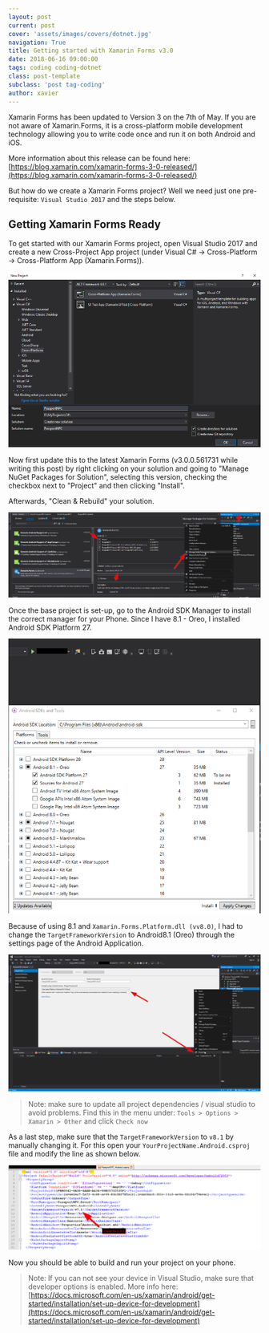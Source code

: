 ```yaml
---
layout: post
current: post
cover: 'assets/images/covers/dotnet.jpg'
navigation: True
title: Getting started with Xamarin Forms v3.0
date: 2018-06-16 09:00:00
tags: coding coding-dotnet
class: post-template
subclass: 'post tag-coding'
author: xavier
---
```


Xamarin Forms has been updated to Version 3 on the 7th of May. If you are not aware of Xamarin.Forms, it is a cross-platform mobile development technology allowing you to write code once and run it on both Android and iOS.

More information about this release can be found here: [https://blog.xamarin.com/xamarin-forms-3-0-released/](https://blog.xamarin.com/xamarin-forms-3-0-released/)

But how do we create a Xamarin Forms project? Well we need just one pre-requisite: `Visual Studio 2017` and the steps below.

## Getting Xamarin Forms Ready

To get started with our Xamarin Forms project, open Visual Studio 2017 and create a new Cross-Project App project (under Visual C# -> Cross-Platform -> Cross-Platform App (Xamarin.Forms)).

![/assets/images/posts/xamarin-forms/passport-nfc/1.png](/assets/images/posts/xamarin-forms/passport-nfc/1.png)

Now first update this to the latest Xamarin Forms (v3.0.0.561731 while writing this post) by right clicking on your solution and going to "Manage NuGet Packages for Solution", selecting this version, checking the checkbox next to "Project" and then clicking "Install".

Afterwards, "Clean & Rebuild" your solution.

![/assets/images/posts/xamarin-forms/passport-nfc/4.png](/assets/images/posts/xamarin-forms/passport-nfc/4.png)

Once the base project is set-up, go to the Android SDK Manager to install the correct manager for your Phone. Since I have 8.1 - Oreo, I installed Android SDK Platform 27.

![/assets/images/posts/xamarin-forms/passport-nfc/2.png](/assets/images/posts/xamarin-forms/passport-nfc/2.png)

Because of using 8.1 and `Xamarin.Forms.Platform.dll (vv8.0)`, I had to change the `TargetFrameworkVersion` to Android8.1 (Oreo) through the settings page of the Android Application.

![/assets/images/posts/xamarin-forms/passport-nfc/3.png](/assets/images/posts/xamarin-forms/passport-nfc/3.png)

> Note: make sure to update all project dependencies / visual studio to avoid problems. Find this in the menu under: `Tools > Options > Xamarin > Other` and click `Check now`

As a last step, make sure that the `TargetFrameworkVersion` to `v8.1` by manually changing it. For this open your `YourProjectName.Android.csproj` file and modify the line as shown below.

![/assets/images/posts/xamarin-forms/passport-nfc/5.png](/assets/images/posts/xamarin-forms/passport-nfc/5.png)

Now you should be able to build and run your project on your phone.

> Note: If you can not see your device in Visual Studio, make sure that developer options is enabled. More info here: [https://docs.microsoft.com/en-us/xamarin/android/get-started/installation/set-up-device-for-development](https://docs.microsoft.com/en-us/xamarin/android/get-started/installation/set-up-device-for-development)
